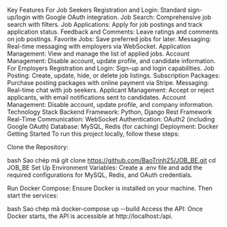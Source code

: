 Key Features
For Job Seekers
Registration and Login: Standard sign-up/login with Google OAuth integration.
Job Search: Comprehensive job search with filters.
Job Applications: Apply for job postings and track application status.
Feedback and Comments: Leave ratings and comments on job postings.
Favorite Jobs: Save preferred jobs for later.
Messaging: Real-time messaging with employers via WebSocket.
Application Management: View and manage the list of applied jobs.
Account Management: Disable account, update profile, and candidate information.
For Employers
Registration and Login: Sign-up and login capabilities.
Job Posting: Create, update, hide, or delete job listings.
Subscription Packages: Purchase posting packages with online payment via Stripe.
Messaging: Real-time chat with job seekers.
Applicant Management: Accept or reject applicants, with email notifications sent to candidates.
Account Management: Disable account, update profile, and company information.
Technology Stack
Backend Framework: Python, Django Rest Framework
Real-Time Communication: WebSocket
Authentication: OAuth2 (including Google OAuth)
Database: MySQL, Redis (for caching)
Deployment: Docker
Getting Started
To run this project locally, follow these steps:

Clone the Repository:

bash
Sao chép mã
git clone https://github.com/BaoTrinh25/JOB_BE.git
cd JOB_BE
Set Up Environment Variables: Create a .env file and add the required configurations for MySQL, Redis, and OAuth credentials.

Run Docker Compose: Ensure Docker is installed on your machine. Then start the services:

bash
Sao chép mã
docker-compose up --build
Access the API: Once Docker starts, the API is accessible at http://localhost:<PORT>/api.
